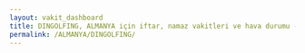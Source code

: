 ```yaml
---
layout: vakit_dashboard
title: DINGOLFING, ALMANYA için iftar, namaz vakitleri ve hava durumu - ilçe/eyalet seç
permalink: /ALMANYA/DINGOLFING/
---
```


<script type="text/javascript">
  var GLOBAL_COUNTRY = 'ALMANYA';
  var GLOBAL_CITY = 'DINGOLFING';
  var GLOBAL_STATE = '';
  var lat = 72;
  var lon = 21;
</script>
